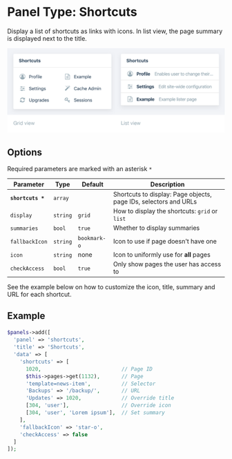 
# Panel Type: Shortcuts

Display a list of shortcuts as links with icons. In list view, the page summary is displayed next to the title.

![Shortcuts](../images/shortcuts-comparison.png ':size=600')

## Options

Required parameters are marked with an asterisk `*`

|Parameter|Type|Default|Description|
|---|---|---|---|
|**`shortcuts *`**|`array`||Shortcuts to display: Page objects, page IDs, selectors and URLs|
|`display`|`string`|`grid`|How to display the shortcuts: `grid` or `list`|
|`summaries`|`bool`|`true`|Whether to display summaries|
|`fallbackIcon`|`string`|`bookmark-o`|Icon to use if page doesn't have one|
|`icon`|`string`|none|Icon to uniformly use for **all** pages|
|`checkAccess`|`bool`|`true`|Only show pages the user has access to|

See the example below on how to customize the icon, title, summary and URL for each shortcut.

## Example

```php
$panels->add([
  'panel' => 'shortcuts',
  'title' => 'Shortcuts',
  'data' => [
    'shortcuts' => [
      1020,                          // Page ID
      $this->pages->get(1132),       // Page
      'template=news-item',          // Selector
      'Backups' => '/backup/',       // URL
      'Updates' => 1020,             // Override title
      [304, 'user'],                 // Override icon
      [304, 'user', 'Lorem ipsum'],  // Set summary
    ],
    'fallbackIcon' => 'star-o',
    'checkAccess' => false
  ]
]);
```
